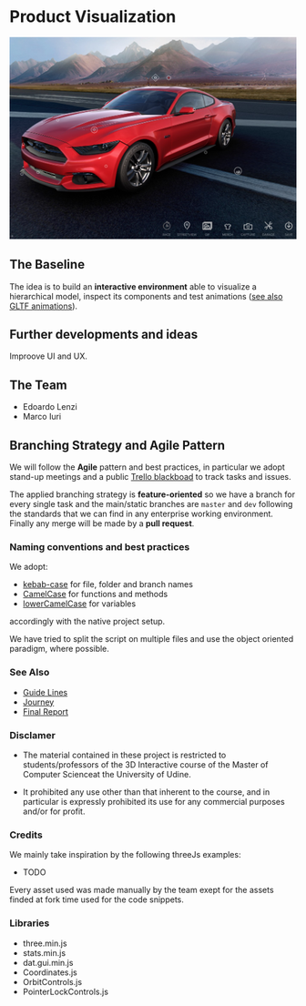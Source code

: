  # Product Visualization

![Image from Ford Configurator, developed in three.js](assets/ford-configurator.jpg)


## The Baseline

The idea is to build an **interactive environment** able to visualize a hierarchical model, inspect its components and test animations ([see also GLTF animations](https://github.com/mrdoob/three.js/blob/master/examples/webgl_skinning_simple.html)).


## Further developments and ideas

Improove UI and UX.


## The Team

* Edoardo Lenzi
* Marco Iuri


## Branching Strategy and Agile Pattern

We will follow the **Agile** pattern and best practices, in particular we adopt stand-up meetings and a public [Trello blackboad](https://trello.com/b/AnqGxlwx/product-configuration) to track tasks and issues. 

The applied branching strategy is **feature-oriented** so we have a branch for every single task and the main/static branches are `master` and `dev` following the standards that we can find in any enterprise working environment. Finally any merge will be made by a **pull request**. 


### Naming conventions and best practices

We adopt:

* [kebab-case](https://it.wikipedia.org/wiki/Kebab_case) for file, folder and branch names 
* [CamelCase](https://en.wikipedia.org/wiki/Camel_case) for functions and methods 
* [lowerCamelCase](https://www.w3schools.com/JS/js_conventions.asp) for variables

accordingly with the native project setup. 

We have tried to split the script on multiple files and use the 
object oriented paradigm, where possible.


### See Also

* [Guide Lines](guide-lines.md)
* [Journey](journey.md)
* [Final Report](final-report.md)


### Disclamer 

* The material contained in these project is restricted to students/professors of the 3D Interactive course of the Master of Computer Scienceat the University of Udine.

* It prohibited any use other than that inherent to the course, and in particular is expressly prohibited its use for any commercial purposes and/or for profit.


### Credits

We mainly take inspiration by the following threeJs examples:
* TODO

Every asset used was made manually by the team exept for the assets finded at fork time used for the code snippets.


### Libraries

* three.min.js
* stats.min.js
* dat.gui.min.js
* Coordinates.js
* OrbitControls.js
* PointerLockControls.js